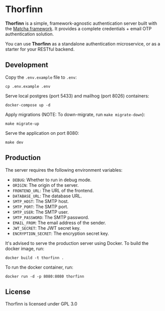 # Thorfinn

**Thorfinn** is a simple, framework-agnostic authentication server built with the [Matcha framework](https://github.com/abyanmajid/matcha). It provides a complete credentials + email OTP authentication solution.

You can use **Thorfinn** as a standalone authentication microservice, or as a starter for your RESTful backend.

## Development

Copy the `.env.example` file to `.env`:

```
cp .env.example .env
```

Serve local postgres (port 5433) and mailhog (port 8026) containers:

```
docker-compose up -d
```

Apply migrations (NOTE: To down-migrate, run `make migrate-down`):

```
make migrate-up
```

Serve the application on port 8080:

```
make dev
```

## Production

The server requires the following environment variables:

- `DEBUG`: Whether to run in debug mode.
- `ORIGIN`: The origin of the server.
- `FRONTEND_URL`: The URL of the frontend.
- `DATABASE_URL`: The database URL.
- `SMTP_HOST`: The SMTP host.
- `SMTP_PORT`: The SMTP port.
- `SMTP_USER`: The SMTP user.
- `SMTP_PASSWORD`: The SMTP password.
- `EMAIL_FROM`: The email address of the sender.
- `JWT_SECRET`: The JWT secret key.
- `ENCRYPTION_SECRET`: The encryption secret key.

It's advised to serve the production server using Docker. To build the docker image, run:

```
docker build -t thorfinn .
```

To run the docker container, run:

```
docker run -d -p 8080:8080 thorfinn
```

## License

Thorfinn is licensed under GPL 3.0